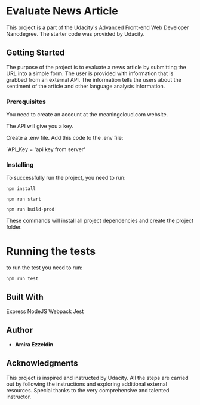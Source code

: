 # Evaluate News Article
This project is a part of the Udacity's Advanced Front-end Web Developer Nanodegree.
The starter code was provided by Udacity.

## Getting Started
The purpose of the project is to evaluate a news article by submitting the URL into a simple form.
The user is provided with information that is grabbed from an external API.
The information tells the users about the sentiment of the article and other language analysis information.

### Prerequisites
You need to create an account at the meaningcloud.com website.

The API will give you a key.

Create a .env file. Add this code to the .env file:

`API_Key = 'api key from server'

### Installing
To successfully run the project, you need to run:

`npm install`

`npm run start`

`npm run build-prod`

These commands will install all project dependencies and create the project folder.

# Running the tests
to run the test you need to run:

`npm run test`

## Built With
Express
NodeJS
Webpack
Jest

## Author

* **Amira Ezzeldin** 

## Acknowledgments
This project is inspired and instructed by Udacity. All the steps are carried out by following the instructions and exploring additional external resources.
Special thanks to the very comprehensive and talented instructor.